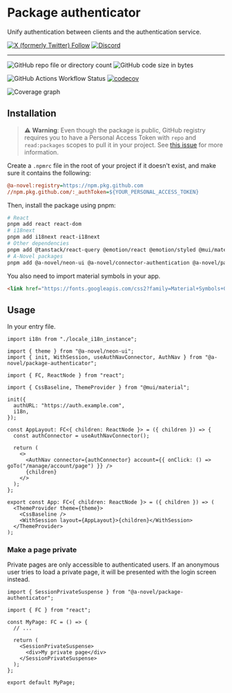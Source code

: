 # Package authenticator

Unify authentication between clients and the authentication service.

[![X (formerly Twitter) Follow](https://img.shields.io/twitter/follow/agorastoryverse)](https://twitter.com/agorastoryverse)
[![Discord](https://img.shields.io/discord/1315240114691248138?logo=discord)](https://discord.gg/rp4Qr8cA)

<hr />

![GitHub repo file or directory count](https://img.shields.io/github/directory-file-count/a-novel/package-authenticator)
![GitHub code size in bytes](https://img.shields.io/github/languages/code-size/a-novel/package-authenticator)

![GitHub Actions Workflow Status](https://img.shields.io/github/actions/workflow/status/a-novel/package-authenticator/main.yaml)
[![codecov](https://codecov.io/gh/a-novel/package-authenticator/graph/badge.svg?token=VWCzfxjM1h)](https://codecov.io/gh/a-novel/package-authenticator)

![Coverage graph](https://codecov.io/gh/a-novel/package-authenticator/graphs/sunburst.svg?token=VWCzfxjM1h)

## Installation

> ⚠️ **Warning**: Even though the package is public, GitHub registry requires you to have a Personal Access Token
> with `repo` and `read:packages` scopes to pull it in your project. See
> [this issue](https://github.com/orgs/community/discussions/23386#discussioncomment-3240193) for more information.

Create a `.npmrc` file in the root of your project if it doesn't exist, and make sure it contains the following:

```ini
@a-novel:registry=https://npm.pkg.github.com
//npm.pkg.github.com/:_authToken=${YOUR_PERSONAL_ACCESS_TOKEN}
```

Then, install the package using pnpm:

```bash
# React
pnpm add react react-dom
# i18next
pnpm add i18next react-i18next
# Other dependencies
pnpm add @tanstack/react-query @emotion/react @emotion/styled @mui/material
# A-Novel packages
pnpm add @a-novel/neon-ui @a-novel/connector-authentication @a-novel/package-authenticator
```

You also need to import material symbols in your app.

```html
<link href="https://fonts.googleapis.com/css2?family=Material+Symbols+Outlined" rel="stylesheet" />
```

## Usage

In your entry file.

```tsx
import i18n from "./locale_i18n_instance";

import { theme } from "@a-novel/neon-ui";
import { init, WithSession, useAuthNavConnector, AuthNav } from "@a-novel/package-authenticator";

import { FC, ReactNode } from "react";

import { CssBaseline, ThemeProvider } from "@mui/material";

init({
  authURL: "https://auth.example.com",
  i18n,
});

const AppLayout: FC<{ children: ReactNode }> = ({ children }) => {
  const authConnector = useAuthNavConnector();

  return (
    <>
      <AuthNav connector={authConnector} account={{ onClick: () => goTo("/manage/account/page") }} />
      {children}
    </>
  );
};

export const App: FC<{ children: ReactNode }> = ({ children }) => (
  <ThemeProvider theme={theme}>
    <CssBaseline />
    <WithSession layout={AppLayout}>{children}</WithSession>
  </ThemeProvider>
);
```

### Make a page private

Private pages are only accessible to authenticated users. If an anonymous user tries to load a private page, it will
be presented with the login screen instead.

```tsx
import { SessionPrivateSuspense } from "@a-novel/package-authenticator";

import { FC } from "react";

const MyPage: FC = () => {
  // ...

  return (
    <SessionPrivateSuspense>
      <div>My private page</div>
    </SessionPrivateSuspense>
  );
};

export default MyPage;
```
